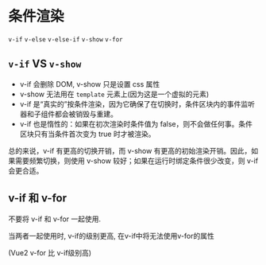 # 条件渲染

`v-if` `v-else` `v-else-if` `v-show` `v-for`

## `v-if` VS `v-show`

- v-if 会删除 DOM, v-show 只是设置 css 属性
- v-show 无法用在 `template` 元素上(因为这是一个虚拟的元素)
- v-if 是“真实的”按条件渲染，因为它确保了在切换时，条件区块内的事件监听器和子组件都会被销毁与重建。
- v-if 也是惰性的：如果在初次渲染时条件值为 false，则不会做任何事。条件区块只有当条件首次变为 true 时才被渲染。

总的来说，v-if 有更高的切换开销，而 v-show 有更高的初始渲染开销。因此，如果需要频繁切换，则使用 v-show 较好；如果在运行时绑定条件很少改变，则 v-if 会更合适。


## v-if 和 v-for

不要将 v-if 和 v-for 一起使用.

当两者一起使用时, v-if的级别更高, 在v-if中将无法使用v-for的属性

(Vue2 v-for 比 v-if级别高)


